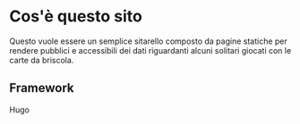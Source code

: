 # Cos'è questo sito
Questo vuole essere un semplice sitarello composto da pagine statiche per rendere pubblici e accessibili dei dati riguardanti alcuni solitari giocati con le carte da briscola.

## Framework
Hugo
